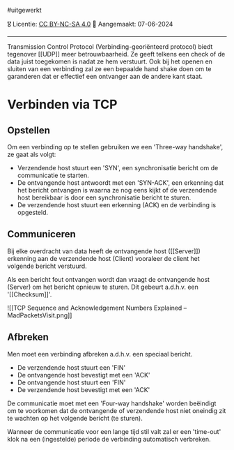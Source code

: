 #uitgewerkt 

🎖️ Licentie: [CC BY-NC-SA 4.0](https://creativecommons.org/licenses/by-nc-sa/4.0/)
📅 Aangemaakt: 07-06-2024

---
Transmission Control Protocol (Verbinding-georiënteerd protocol) biedt tegenover [[UDP]] meer betrouwbaarheid. Ze geeft telkens een check of de data juist toegekomen is nadat ze hem verstuurt. Ook bij het openen en sluiten van een verbinding zal ze een bepaalde hand shake doen om te garanderen dat er effectief een ontvanger aan de andere kant staat.

# Verbinden via TCP
## Opstellen
Om een verbinding op te stellen gebruiken we een 'Three-way handshake', ze gaat als volgt:
* Verzendende host stuurt een 'SYN', een synchronisatie bericht om de communicatie te starten.
* De ontvangende host antwoordt met een 'SYN-ACK', een erkenning dat het bericht ontvangen is waarna ze nog eens kijkt of de verzendende host bereikbaar is door een synchronisatie bericht te sturen.
* De verzendende host stuurt een erkenning (ACK) en de verbinding is opgesteld.

## Communiceren
Bij elke overdracht van data heeft de ontvangende host ([[Server]]) erkenning aan de verzendende host (Client) vooraleer de client het volgende bericht verstuurd.

Als een bericht fout ontvangen wordt dan vraagt de ontvangende host (Server) om het bericht opnieuw te sturen. Dit gebeurt a.d.h.v. een '[[Checksum]]'.

![[TCP Sequence and Acknowledgement Numbers Explained – MadPacketsVisit.png]]

## Afbreken
Men moet een verbinding afbreken a.d.h.v. een speciaal bericht.
* De verzendende host stuurt een 'FIN' 
* De ontvangende host bevestigt met een 'ACK'
* De ontvangende host stuurt een 'FIN'
* De verzendende host bevestigt met een 'ACK'

De communicatie moet met een 'Four-way handshake' worden beëindigt om te voorkomen dat de ontvangende of verzendende host niet oneindig zit te wachten op het volgende bericht (te sturen).

Wanneer de communicatie voor een lange tijd stil valt zal er een 'time-out' klok na een (ingestelde) periode de verbinding automatisch verbreken.